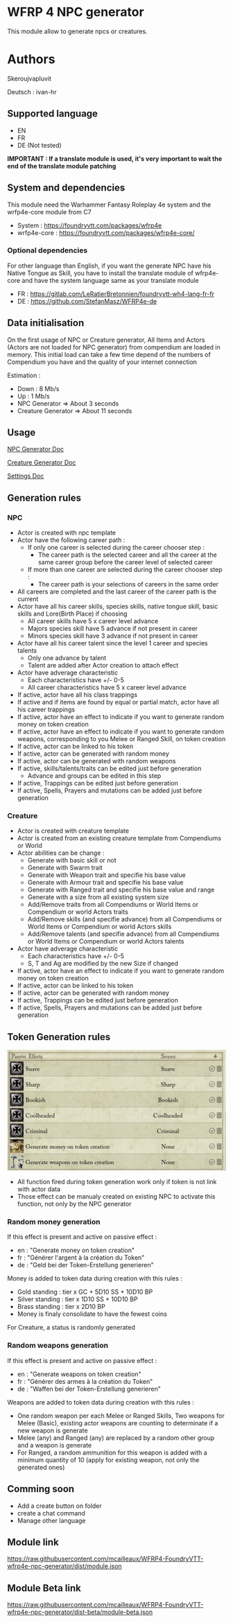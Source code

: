 # WFRP 4 NPC generator

This module allow to generate npcs or creatures.

# Authors

Skeroujvapluvit

Deutsch : ivan-hr

## Supported language

- EN
- FR
- DE (Not tested)

**IMPORTANT : If a translate module is used, it's very important to wait the end of the translate module patching**

## System and dependencies

This module need the Warhammer Fantasy Roleplay 4e system and the wrfp4e-core module from C7

- System : https://foundryvtt.com/packages/wfrp4e
- wrfp4e-core : https://foundryvtt.com/packages/wfrp4e-core/

### Optional dependencies

For other language than English, if you want the generate NPC have his Native Tongue as Skill, you have to install the
translate module of wfrp4e-core and have the system language same as your translate module

- FR : https://gitlab.com/LeRatierBretonnien/foundryvtt-wh4-lang-fr-fr
- DE : https://github.com/StefanMasz/WFRP4e-de

## Data initialisation

On the first usage of NPC or Creature generator, All Items and Actors (Actors are not loaded for NPC generator) from
compendium are loaded in memory. This initial load can take a few time depend of the numbers of Compendium you have and
the quality of your internet connection

Estimation :

- Down : 8 Mb/s
- Up : 1 Mb/s
- NPC Generator => About 3 seconds
- Creature Generator => About 11 seconds

## Usage

[NPC Generator Doc](USAGE-NPC.md)

[Creature Generator Doc](USAGE-CREATURE.md)

[Settings Doc](USAGE-SETTINGS.md)

## Generation rules

### NPC

- Actor is created with npc template
- Actor have the following career path :
  - If only one career is selected during the career chooser step :
    - The career path is the selected career and all the career at the same career group before the career level of
      selected career
  - If more than one career are selected during the career chooser step :
    - The career path is your selections of careers in the same order
- All careers are completed and the last career of the career path is the current
- Actor have all his career skills, species skills, native tongue skill, basic skills and Lore(Birth Place) if choosing
  - All career skills have 5 x career level advance
  - Majors species skill have 5 advance if not present in career
  - Minors species skill have 3 advance if not present in career
- Actor have all his career talent since the level 1 career and species talents
  - Only one advance by talent
  - Talent are added after Actor creation to attach effect
- Actor have adverage characteristic
  - Each characteristics have +/- 0-5
  - All career characteristics have 5 x career level advance
- If active, actor have all his class trappings
- If active and if items are found by equal or partial match, actor have all his career trappings
- If active, actor have an effect to indicate if you want to generate random money on token creation
- If active, actor have an effect to indicate if you want to generate random weapons, corresponding to you Melee or
  Ranged Skill, on token creation
- If active, actor can be linked to his token
- If active, actor can be generated with random money
- If active, actor can be generated with random weapons
- If active, skills/talents/traits can be edited just before generation
  - Advance and groups can be edited in this step
- If active, Trappings can be edited just before generation
- If active, Spells, Prayers and mutations can be added just before generation

### Creature

- Actor is created with creature template
- Actor is created from an existing creature template from Compendiums or World
- Actor abilities can be change :
  - Generate with basic skill or not
  - Generate with Swarm trait
  - Generate with Weapon trait and specifie his base value
  - Generate with Armour trait and specifie his base value
  - Generate with Ranged trait and specifie his base value and range
  - Generate with a size from all existing system size
  - Add/Remove traits from all Compendiums or World Items or Compendium or world Actors traits
  - Add/Remove skills (and specifie advance) from all Compendiums or World Items or Compendium or world Actors skills
  - Add/Remove talents (and specifie advance) from all Compendiums or World Items or Compendium or world Actors talents
- Actor have adverage characteristic
  - Each characteristics have +/- 0-5
  - S, T and Ag are modified by the new Size if changed
- If active, actor have an effect to indicate if you want to generate random money on token creation
- If active, actor can be linked to his token
- If active, actor can be generated with random money
- If active, Trappings can be edited just before generation
- If active, Spells, Prayers and mutations can be added just before generation

## Token Generation rules

![Effects](media/wfrp4e-npc-gen-effects.png)

- All function fired during token generation work only if token is not link with actor data
- Those effect can be manualy created on existing NPC to activate this function, not only by the NPC generator

### Random money generation

If this effect is present and active on passive effect :

- en : "Generate money on token creation"
- fr : "Générer l'argent à la création du Token"
- de : "Geld bei der Token-Erstellung generieren"

Money is added to token data during creation with this rules :

- Gold standing : tier x GC + 5D10 SS + 10D10 BP
- Silver standing : tier x 1D10 SS + 10D10 BP
- Brass standing : tier x 2D10 BP
- Money is finaly consolidate to have the fewest coins

For Creature, a status is randomly generated

### Random weapons generation

If this effect is present and active on passive effect :

- en : "Generate weapons on token creation"
- fr : "Générer des armes à la création du Token"
- de : "Waffen bei der Token-Erstellung generieren"

Weapons are added to token data during creation with this rules :

- One random weapon per each Melee or Ranged Skills, Two weapons for Melee (Basic), existing actor weapons are counting to determinate if a new weapon is generate
- Melee (any) and Ranged (any) are replaced by a random other group and a weapon is generate
- For Ranged, a random ammunition for this weapon is added with a minimum quantity of 10 (apply for existing weapon, not only the generated ones)

## Comming soon

- Add a create button on folder
- create a chat command
- Manage other language

## Module link

https://raw.githubusercontent.com/mcailleaux/WFRP4-FoundryVTT-wfrp4e-npc-generator/dist/module.json

## Module Beta link

https://raw.githubusercontent.com/mcailleaux/WFRP4-FoundryVTT-wfrp4e-npc-generator/dist-beta/module-beta.json
